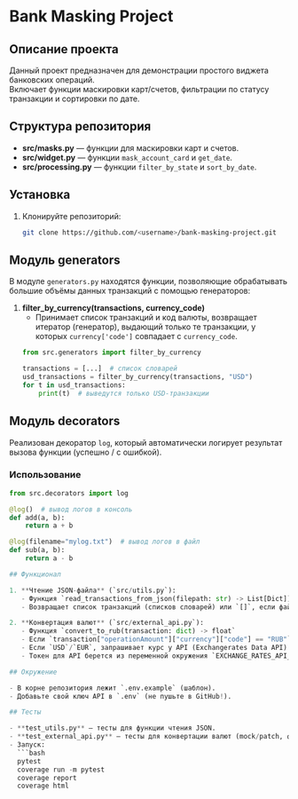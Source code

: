 # Bank Masking Project

## Описание проекта
Данный проект предназначен для демонстрации простого виджета банковских операций.  
Включает функции маскировки карт/счетов, фильтрации по статусу транзакции и сортировки по дате.

## Структура репозитория
- **src/masks.py** — функции для маскировки карт и счетов.
- **src/widget.py** — функции `mask_account_card` и `get_date`.
- **src/processing.py** — функции `filter_by_state` и `sort_by_date`.

## Установка
1. Клонируйте репозиторий:
   ```bash
   git clone https://github.com/<username>/bank-masking-project.git
   
## Модуль generators

В модуле `generators.py` находятся функции, позволяющие обрабатывать большие объёмы данных транзакций с помощью генераторов:

1. **filter_by_currency(transactions, currency_code)**  
   - Принимает список транзакций и код валюты, возвращает итератор (генератор), 
     выдающий только те транзакции, у которых `currency['code']` совпадает с `currency_code`.
   ```python
   from src.generators import filter_by_currency

   transactions = [...]  # список словарей
   usd_transactions = filter_by_currency(transactions, "USD")
   for t in usd_transactions:
       print(t)  # выведутся только USD-транзакции

## Модуль decorators

Реализован декоратор `log`, который автоматически логирует результат вызова функции (успешно / с ошибкой).

### Использование

```python
from src.decorators import log

@log()  # вывод логов в консоль
def add(a, b):
    return a + b

@log(filename="mylog.txt")  # вывод логов в файл
def sub(a, b):
    return a - b

## Функционал

1. **Чтение JSON-файла** (`src/utils.py`):
   - Функция `read_transactions_from_json(filepath: str) -> List[Dict]]` 
   - Возвращает список транзакций (списков словарей) или `[]`, если файл пустой/битый/не найден.

2. **Конвертация валют** (`src/external_api.py`):
   - Функция `convert_to_rub(transaction: dict) -> float`
   - Если `transaction["operationAmount"]["currency"]["code"] == "RUB"`, возвращает `amount` как есть.
   - Если `USD`/`EUR`, запрашивает курс у API (Exchangerates Data API) и умножает сумму на курс рубля.
   - Токен для API берется из переменной окружения `EXCHANGE_RATES_API_KEY`.

## Окружение

- В корне репозитория лежит `.env.example` (шаблон).
- Добавьте свой ключ API в `.env` (не пушьте в GitHub!).

## Тесты

- **test_utils.py** — тесты для функции чтения JSON.
- **test_external_api.py** — тесты для конвертации валют (mock/patch, фикстура env).
- Запуск:
  ```bash
  pytest
  coverage run -m pytest
  coverage report
  coverage html
